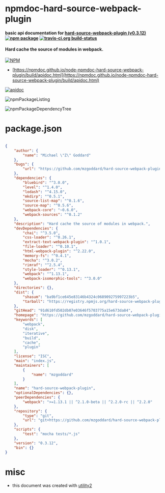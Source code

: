 # npmdoc-hard-source-webpack-plugin

#### basic api documentation for  [hard-source-webpack-plugin (v0.3.12)](https://github.com/mzgoddard/hard-source-webpack-plugin#readme)  [![npm package](https://img.shields.io/npm/v/npmdoc-hard-source-webpack-plugin.svg?style=flat-square)](https://www.npmjs.org/package/npmdoc-hard-source-webpack-plugin) [![travis-ci.org build-status](https://api.travis-ci.org/npmdoc/node-npmdoc-hard-source-webpack-plugin.svg)](https://travis-ci.org/npmdoc/node-npmdoc-hard-source-webpack-plugin)

#### Hard cache the source of modules in webpack.

[![NPM](https://nodei.co/npm/hard-source-webpack-plugin.png?downloads=true&downloadRank=true&stars=true)](https://www.npmjs.com/package/hard-source-webpack-plugin)

- [https://npmdoc.github.io/node-npmdoc-hard-source-webpack-plugin/build/apidoc.html](https://npmdoc.github.io/node-npmdoc-hard-source-webpack-plugin/build/apidoc.html)

[![apidoc](https://npmdoc.github.io/node-npmdoc-hard-source-webpack-plugin/build/screenCapture.buildCi.browser.%252Ftmp%252Fbuild%252Fapidoc.html.png)](https://npmdoc.github.io/node-npmdoc-hard-source-webpack-plugin/build/apidoc.html)

![npmPackageListing](https://npmdoc.github.io/node-npmdoc-hard-source-webpack-plugin/build/screenCapture.npmPackageListing.svg)

![npmPackageDependencyTree](https://npmdoc.github.io/node-npmdoc-hard-source-webpack-plugin/build/screenCapture.npmPackageDependencyTree.svg)



# package.json

```json

{
    "author": {
        "name": "Michael \"Z\" Goddard"
    },
    "bugs": {
        "url": "https://github.com/mzgoddard/hard-source-webpack-plugin/issues"
    },
    "dependencies": {
        "bluebird": "^3.0.0",
        "level": "^1.4.0",
        "lodash": "^4.15.0",
        "mkdirp": "^0.5.1",
        "source-list-map": "^0.1.6",
        "source-map": "^0.5.6",
        "webpack-core": "~0.6.0",
        "webpack-sources": "^0.1.2"
    },
    "description": "Hard cache the source of modules in webpack.",
    "devDependencies": {
        "chai": "^3.5.0",
        "css-loader": "^0.26.1",
        "extract-text-webpack-plugin": "^1.0.1",
        "file-loader": "^0.10.1",
        "html-webpack-plugin": "^2.22.0",
        "memory-fs": "^0.4.1",
        "mocha": "^3.0.2",
        "rimraf": "^2.5.4",
        "style-loader": "^0.13.1",
        "webpack": "^1.13.1",
        "webpack-isomorphic-tools": "^3.0.0"
    },
    "directories": {},
    "dist": {
        "shasum": "ba9bf1ce645e83146b4324c068909275997223b5",
        "tarball": "https://registry.npmjs.org/hard-source-webpack-plugin/-/hard-source-webpack-plugin-0.3.12.tgz"
    },
    "gitHead": "91d610fd502db07e03646f5703775a15e673da84",
    "homepage": "https://github.com/mzgoddard/hard-source-webpack-plugin#readme",
    "keywords": [
        "webpack",
        "disk",
        "iterative",
        "build",
        "cache",
        "plugin"
    ],
    "license": "ISC",
    "main": "index.js",
    "maintainers": [
        {
            "name": "mzgoddard"
        }
    ],
    "name": "hard-source-webpack-plugin",
    "optionalDependencies": {},
    "peerDependencies": {
        "webpack": ">=1.13.1 || ^2.1.0-beta || ^2.2.0-rc || ^2.2.0"
    },
    "repository": {
        "type": "git",
        "url": "git+https://github.com/mzgoddard/hard-source-webpack-plugin.git"
    },
    "scripts": {
        "test": "mocha tests/*.js"
    },
    "version": "0.3.12",
    "bin": {}
}
```



# misc
- this document was created with [utility2](https://github.com/kaizhu256/node-utility2)
